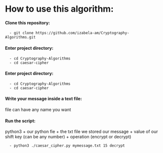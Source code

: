 # How to use this algorithm:


#### Clone this repository:
```shell
  - git clone https://github.com/izabela-am/Cryptography-Algorithms.git
```
#### Enter project directory:
```shell
  - cd Cryptography-Algorithms
  - cd caesar-cipher
```

#### Enter project directory:
```shell
  - cd Cryptography-Algorithms
  - cd caesar-cipher
```

#### Write your message inside a text file:
file can have any name you want

#### Run the script:
python3 + our python fie + the txt file we stored our message + value of our shift key (can be any number) + operation (encrypt or decrypt)
```shell
  - python3 ./caesar_cipher.py mymessage.txt 15 decrypt 
```
